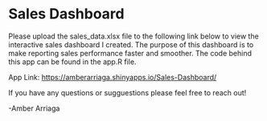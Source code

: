 # Sales Dashboard
Please upload the sales_data.xlsx file to the following link below to view the interactive sales dashboard I created. The purpose of this dashboard is to make reporting sales performance faster and smoother. The code behind this app can be found in the app.R file. 

App Link:
https://amberarriaga.shinyapps.io/Sales-Dashboard/


If you have any questions or sugguestions please feel free to reach out!

-Amber Arriaga 
